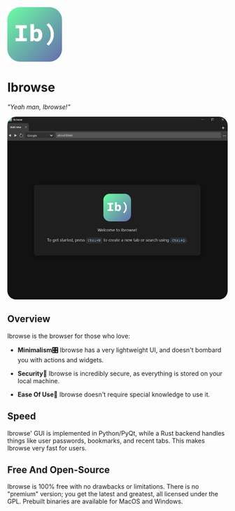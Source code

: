 <img src="resources/icons/ibrowse_icon.svg" width="125">

# Ibrowse
_"Yeah man, Ibrowse!"_

<img src="resources/demos/ibrowse_startup.png" style="border-radius: 20px; width: auto;">

## Overview
Ibrowse is the browser for those who love:

- **Minimalism🎛️** Ibrowse has a very lightweight UI, and doesn't bombard you with actions and widgets.

- **Security🔐** Ibrowse is incredibly secure, as everything is stored on your local machine.

- **Ease Of Use🍰** Ibrowse doesn't require special knowledge to use it.

## Speed
Ibrowse' GUI is implemented in Python/PyQt, while a Rust backend handles things like
user passwords, bookmarks, and recent tabs. This makes Ibrowse very fast for users.

## Free And Open-Source
Ibrowse is 100% free with no drawbacks or limitations. There is no "premium" version; you get
the latest and greatest, all licensed under the GPL. Prebuilt binaries are available for MacOS 
and Windows.
